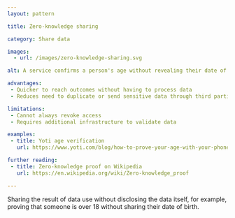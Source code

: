 ```yaml
---
layout: pattern

title: Zero-knowledge sharing

category: Share data

images:
  - url: /images/zero-knowledge-sharing.svg

alt: A service confirms a person's age without revealing their date of birth to a second device.

advantages:
 - Quicker to reach outcomes without having to process data
 - Reduces need to duplicate or send sensitive data through third parties

limitations:
 - Cannot always revoke access
 - Requires additional infrastructure to validate data

examples:
 - title: Yoti age verification
   url: https://www.yoti.com/blog/how-to-prove-your-age-with-your-phone/

further reading:
 - title: Zero-knowledge proof on Wikipedia
   url: https://en.wikipedia.org/wiki/Zero-knowledge_proof

---
```


Sharing the result of data use without disclosing the data itself, for example, proving that someone is over 18 without sharing their date of birth.
